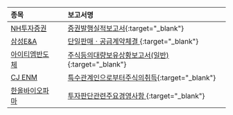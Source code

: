| **종목** |      |**보고서명** |
| :------- | :--- |:----------- |
| [NH투자증권](/005940/#dart) | | [증권발행실적보고서](https://dart.fss.or.kr/dsaf001/main.do?rcpNo=20240627000511){:target="_blank"} |
| [삼성E&A](/028050/#dart) | | [단일판매ㆍ공급계약체결              ](https://dart.fss.or.kr/dsaf001/main.do?rcpNo=20240627800468){:target="_blank"} |
| [아이티엠반도체](/084850/#dart) | | [주식등의대량보유상황보고서(일반)](https://dart.fss.or.kr/dsaf001/main.do?rcpNo=20240627000504){:target="_blank"} |
| [CJ ENM](/035760/#dart) | | [특수관계인으로부터주식의취득](https://dart.fss.or.kr/dsaf001/main.do?rcpNo=20240627000501){:target="_blank"} |
| [한올바이오파마](/009420/#dart) | | [투자판단관련주요경영사항              ](https://dart.fss.or.kr/dsaf001/main.do?rcpNo=20240627800440){:target="_blank"} |